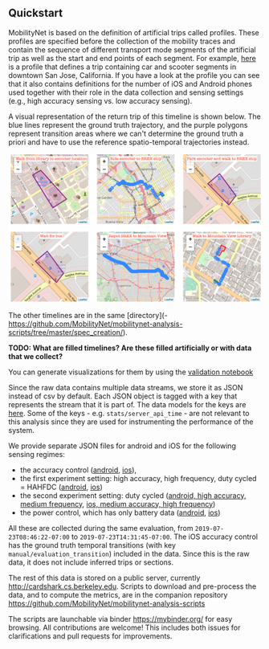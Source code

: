 ## Quickstart

MobilityNet is based on the definition of artificial trips called profiles.
These profiles are specified before the collection of the mobility traces and
contain the sequence of different transport mode segments of the artificial
trip as well as the start and end points of each segment.
For example,
[here](https://github.com/MobilityNet/mobilitynet-analysis-scripts/blob/master/spec_creation/final_sfbayarea/car_scooter_brex_san_jose.json)
is a profile that defines a trip containing car and scooter segments in
downtown San Jose, California.
If you have a look at the profile you can see that it also contains definitions
for the number of iOS and Android phones used together with their role in the
data collection and sensing settings (e.g., high accuracy sensing vs. low
accuracy sensing).


A visual representation of the return trip of this timeline is shown below. The
blue lines represent the ground truth trajectory, and the purple polygons
represent transition areas where we can't determine the ground truth a priori
and have to use the reference spatio-temporal trajectories instead.

![sj_to_mtn_view_multi_modal](figs/sj_to_mtn_view_multi_modal.png)

The other timelines are in the same [directory](-
https://github.com/MobilityNet/mobilitynet-analysis-scripts/tree/master/spec_creation/).


**TODO: What are filled timelines? Are these filled artificially or with data that we collect?**


You can generate visualizations for them by using the [validation
notebook](https://github.com/MobilityNet/mobilitynet-analysis-scripts/blob/master/spec_creation/Validate_spec_before_upload.ipynb)

Since the raw data contains multiple data streams, we store it as JSON instead
of csv by default. Each JSON object is tagged with a key that represents the
stream that it is part of. The data models for the keys are
[here](https://github.com/e-mission/e-mission-server/tree/master/emission/core/wrapper).
Some of the keys - e.g. `stats/server_api_time` - are not relevant to this
analysis since they are used for instrumenting the performance of the system.

We provide separate JSON files for android and iOS for the following sensing regimes:
- the accuracy control ([android](samples/android_accuracy_control.json), [ios](samples/ios_accuracy_control.json)),
- the first experiment setting: high accuracy, high frequency, duty cycled = HAHFDC ([android](samples/android_hahfdc.json), [ios](samples/ios_hahfdc.json))
- the second experiment setting: duty cycled ([android, high accuracy, medium frequency](samples/android_hamfdc.json), [ios, medium accuracy, high frequency](samples/ios_mahfdc.json))
- the power control, which has only battery data ([android](samples/android_power_control.json), [ios](samples/ios_power_control.json))

All these are collected during the same evaluation, from
`2019-07-23T08:46:22-07:00` to `2019-07-23T14:31:45-07:00`. The iOS accuracy
control has the ground truth temporal transitions (with key
`manual/evaluation_transition`) included in the data. Since this is the raw
data, it does not include inferred trips or sections.

The rest of this data is stored on a public server, currently
http://cardshark.cs.berkeley.edu. Scripts to download and pre-process the data,
and to compute the metrics, are in the companion repository
https://github.com/MobilityNet/mobilitynet-analysis-scripts

The scripts are launchable via binder https://mybinder.org/ for easy browsing.
All contributions are welcome! This includes both issues for clarifications and
pull requests for improvements.

